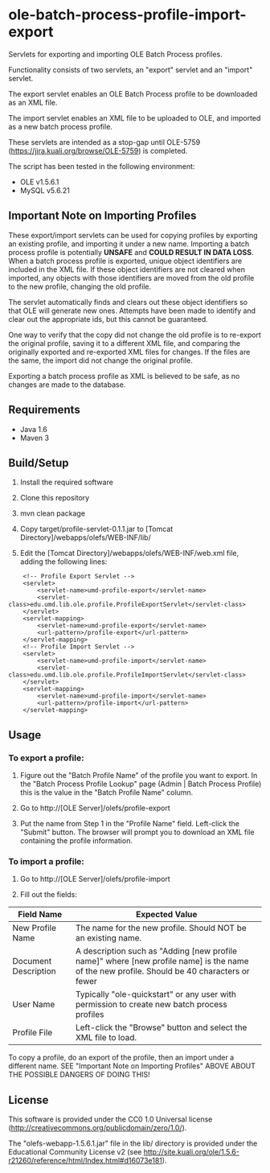 # ole-batch-process-profile-import-export

Servlets for exporting and importing OLE Batch Process profiles.

Functionality consists of two servlets, an "export" servlet and an "import" 
servlet.

The export servlet enables an OLE Batch Process profile to be downloaded as an 
XML file.

The import servlet enables an XML file to be uploaded to OLE, and imported as a 
new batch process profile.

These servlets are intended as a stop-gap until OLE-5759 
(https://jira.kuali.org/browse/OLE-5759) is completed.

The script has been tested in the following environment:

* OLE v1.5.6.1
* MySQL v5.6.21

## Important Note on Importing Profiles

These export/import servlets can be used for copying profiles by exporting an 
existing profile, and importing it under a new name. Importing a batch process 
profile is potentially **UNSAFE** and **COULD RESULT IN DATA LOSS**. When a 
batch process profile is exported, unique object identifiers are included in the 
XML file. If these object identifiers are not cleared when imported, any objects 
with those identifiers are moved from the old profile to the new profile, 
changing the old profile.

The servlet automatically finds and clears out these object identifiers so that 
OLE will generate new ones. Attempts have been made to identify and clear out 
the appropriate ids, but this cannot be guaranteed.

One way to verify that the copy did not change the old profile is to re-export 
the original profile, saving it to a different XML file, and comparing the 
originally exported and re-exported XML files for changes. If the files are the 
same, the import did not change the original profile.

Exporting a batch process profile as XML is believed to be safe, as no changes 
are made to the database.

## Requirements

* Java 1.6
* Maven 3

## Build/Setup

1) Install the required software

2) Clone this repository

3) mvn clean package

4) Copy target/profile-servlet-0.1.1.jar to
[Tomcat Directory]/webapps/olefs/WEB-INF/lib/

5) Edit the [Tomcat Directory]/webapps/olefs/WEB-INF/web.xml file, adding the 
following lines:

```
    <!-- Profile Export Servlet -->
    <servlet>
        <servlet-name>umd-profile-export</servlet-name>
        <servlet-class>edu.umd.lib.ole.profile.ProfileExportServlet</servlet-class>
    </servlet>
    <servlet-mapping>
        <servlet-name>umd-profile-export</servlet-name>
        <url-pattern>/profile-export</url-pattern>
    </servlet-mapping>
    <!-- Profile Import Servlet -->
    <servlet>
        <servlet-name>umd-profile-import</servlet-name>
        <servlet-class>edu.umd.lib.ole.profile.ProfileImportServlet</servlet-class>
    </servlet>
    <servlet-mapping>
        <servlet-name>umd-profile-import</servlet-name>
        <url-pattern>/profile-import</url-pattern>
    </servlet-mapping>
```

## Usage

### To export a profile:

1) Figure out the "Batch Profile Name" of the profile you want to export. In the 
"Batch Process Profile Lookup" page (Admin | Batch Process Profile) this is the 
value in the "Batch Profile Name" column.

2) Go to http://[OLE Server]/olefs/profile-export

3) Put the name from Step 1 in the "Profile Name" field. Left-click the "Submit" 
button. The browser will prompt you to download an XML file containing the 
profile information.

### To import a profile:

1) Go to http://[OLE Server]/olefs/profile-import

2) Fill out the fields:

|Field Name|Expected Value|
|----------|--------------|
|New Profile Name|The name for the new profile. Should NOT be an existing  name.|
|Document Description|A description such as "Adding [new profile name]" where [new profile name] is the name of the new profile. Should be 40 characters or fewer|
|User Name|Typically "ole-quickstart" or any user with permission to create new batch process profiles|
|Profile File|Left-click the "Browse" button and select the XML file to load.|

To copy a profile, do an export of the profile, then an import under a different 
name. SEE "Important Note on Importing Profiles" ABOVE ABOUT THE POSSIBLE 
DANGERS OF DOING THIS!

## License

This software is provided under the CC0 1.0 Universal license
(http://creativecommons.org/publicdomain/zero/1.0/).

The "olefs-webapp-1.5.6.1.jar" file in the lib/ directory is provided under the
Educational Community License v2 (see 
http://site.kuali.org/ole/1.5.6-r21260/reference/html/Index.html#d16073e181).
